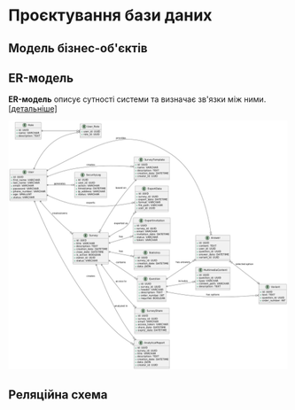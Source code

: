 # Проєктування бази даних

## Mодель бізнес-об'єктів

## ER-модель
**ER-модель** описує сутності системи та визначає зв'язки між ними. [[детальніше]](https://en.wikipedia.org/wiki/Entity%E2%80%93relationship_model)
<!--
@startuml
left to right direction
  entity "User" {
    + id: UUID
    + first_name: VARCHAR
    + last_name: VARCHAR
    + email: VARCHAR
    + password: VARCHAR
    + phone_number: VARCHAR
    + age: SMALLINT
    + status: VARCHAR
  }
  
  entity "Role" {
    + id: UUID
    + name: VARCHAR
    + description: TEXT
  }
  
  entity "User_Role" {
    + user_id: UUID
    + role_id: UUID
  }
  
  entity "Survey" {
    + id: UUID
    + title: VARCHAR
    + description: TEXT
    + creation_date: DATETIME
    + close_date: DATETIME
    + is_active: BOOLEAN
    + owner_id: UUID
    + status: VARCHAR
  }
  
  entity "Question" {
    + id: UUID
    + survey_id: UUID
    + header: VARCHAR
    + description: TEXT
    + order_number: INT
    + required: BOOLEAN
  }
  
  entity "Variant" {
    + id: UUID
    + text: TEXT
    + question_id: UUID
    + order_number: INT
  }
  
  entity "Answer" {
    + id: UUID
    + content: TEXT
    + user_id: UUID
    + question_id: UUID
    + answer_date: DATETIME
    + variant_id: UUID
  }
  
  entity "Statistics" {
    + id: UUID
    + survey_id: UUID
    + creation_date: DATETIME
    + data: JSON
  }
  
  entity "SurveyShare" {
    + id: UUID
    + survey_id: UUID
    + email: VARCHAR
    + access_token: VARCHAR
    + share_date: DATETIME
    + expiry_date: DATETIME
  }
  
  entity "ExportData" {
    + id: UUID
    + survey_id: UUID
    + export_date: DATETIME
    + format: VARCHAR
    + file_path: VARCHAR
    + user_id: UUID
  }
  
  entity "ExpertInvitation" {
    + id: UUID
    + survey_id: UUID
    + email: VARCHAR
    + invitation_date: DATETIME
    + status: VARCHAR
    + token: VARCHAR
  }
  
  entity "AnalyticalReport" {
    + id: UUID
    + survey_id: UUID
    + title: VARCHAR
    + description: TEXT
    + creation_date: DATETIME
    + data: JSON
    + creator_id: UUID
  }
  
  entity "SurveyTemplate" {
    + id: UUID
    + name: VARCHAR
    + description: TEXT
    + creation_date: DATETIME
    + creator_id: UUID
  }
  
  entity "MultimediaContent" {
    + id: UUID
    + question_id: UUID
    + type: VARCHAR
    + content_path: VARCHAR
    + description: TEXT
  }
  
  entity "SecurityLog" {
    + id: UUID
    + user_id: UUID
    + action: VARCHAR
    + timestamp: DATETIME
    + ip_address: VARCHAR
    + status: VARCHAR
  }
  
 
  
  User ||--o{ User_Role
  Role ||--o{ User_Role
  
  User ||--o{ Survey : creates/owns
  User ||--o{ Answer : provides
  User ||--o{ ExportData : exports
  User ||--o{ AnalyticalReport : creates
  User ||--o{ SurveyTemplate : creates
  User ||--o{ SecurityLog : generates
  
  Survey ||--o{ Question : contains
  Survey ||--o{ Statistics : has
  Survey ||--o{ ExpertInvitation : has
  Survey ||--o{ SurveyShare : access to
  Survey ||--o{ ExportData : exported as
  Survey ||--o{ AnalyticalReport : analyzed in
  Survey }o--|| SurveyTemplate : based on
  
  Question ||--o{ Variant : has options
  Question ||--o{ Answer : has answers
  Question ||--o{ MultimediaContent : includes
  
  Answer }o--o| Variant : selected option

@enduml
-->
![ER-модель](img/ER-model.png)
## Реляційна схема

